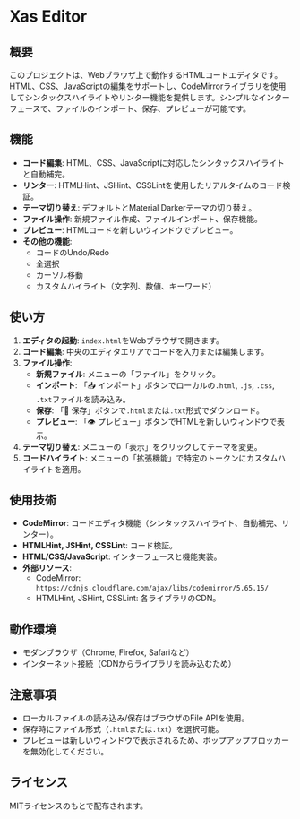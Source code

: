

# Xas Editor

## 概要
このプロジェクトは、Webブラウザ上で動作するHTMLコードエディタです。HTML、CSS、JavaScriptの編集をサポートし、CodeMirrorライブラリを使用してシンタックスハイライトやリンター機能を提供します。シンプルなインターフェースで、ファイルのインポート、保存、プレビューが可能です。

## 機能
- **コード編集**: HTML、CSS、JavaScriptに対応したシンタックスハイライトと自動補完。
- **リンター**: HTMLHint、JSHint、CSSLintを使用したリアルタイムのコード検証。
- **テーマ切り替え**: デフォルトとMaterial Darkerテーマの切り替え。
- **ファイル操作**: 新規ファイル作成、ファイルインポート、保存機能。
- **プレビュー**: HTMLコードを新しいウィンドウでプレビュー。
- **その他の機能**:
  - コードのUndo/Redo
  - 全選択
  - カーソル移動
  - カスタムハイライト（文字列、数値、キーワード）

## 使い方
1. **エディタの起動**: `index.html`をWebブラウザで開きます。
2. **コード編集**: 中央のエディタエリアでコードを入力または編集します。
3. **ファイル操作**:
   - **新規ファイル**: メニューの「ファイル」をクリック。
   - **インポート**: 「📥 インポート」ボタンでローカルの`.html`, `.js`, `.css`, `.txt`ファイルを読み込み。
   - **保存**: 「💾 保存」ボタンで`.html`または`.txt`形式でダウンロード。
   - **プレビュー**: 「👁 プレビュー」ボタンでHTMLを新しいウィンドウで表示。
4. **テーマ切り替え**: メニューの「表示」をクリックしてテーマを変更。
5. **コードハイライト**: メニューの「拡張機能」で特定のトークンにカスタムハイライトを適用。

## 使用技術
- **CodeMirror**: コードエディタ機能（シンタックスハイライト、自動補完、リンター）。
- **HTMLHint, JSHint, CSSLint**: コード検証。
- **HTML/CSS/JavaScript**: インターフェースと機能実装。
- **外部リソース**:
  - CodeMirror: `https://cdnjs.cloudflare.com/ajax/libs/codemirror/5.65.15/`
  - HTMLHint, JSHint, CSSLint: 各ライブラリのCDN。

## 動作環境
- モダンブラウザ（Chrome, Firefox, Safariなど）
- インターネット接続（CDNからライブラリを読み込むため）

## 注意事項
- ローカルファイルの読み込み/保存はブラウザのFile APIを使用。
- 保存時にファイル形式（`.html`または`.txt`）を選択可能。
- プレビューは新しいウィンドウで表示されるため、ポップアップブロッカーを無効化してください。

## ライセンス
MITライセンスのもとで配布されます。

